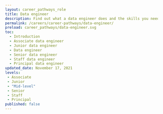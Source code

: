 ```yaml
---
layout: career_pathways_role
title: Data engineer
description: Find out what a data engineer does and the skills you need to do the job.
permalink: /careers/career-pathways/data-engineer/
preload: career_pathways/data-engineer.svg
toc:
  - Introduction
  - Associate data engineer
  - Junior data engineer
  - Data engineer
  - Senior data engineer
  - Staff data engineer
  - Principal data engineer
updated_date: November 17, 2021
levels:
 - Associate
 - Junior
 - "Mid-level"
 - Senior
 - Staff
 - Principal
published: false
---
```


